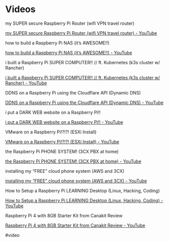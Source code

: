 # Videos

my SUPER secure Raspberry Pi Router (wifi VPN travel router)

[my SUPER secure Raspberry Pi Router (wifi VPN travel router) - YouTube](https://www.youtube.com/watch?v=jlHWnKVpygw)

how to build a Raspberry Pi NAS (it’s AWESOME!!)

[how to build a Raspberry Pi NAS (it’s AWESOME!!) - YouTube](https://www.youtube.com/watch?v=gyMpI8csWis)

i built a Raspberry Pi SUPER COMPUTER!! // ft. Kubernetes (k3s cluster w/ Rancher)

[i built a Raspberry Pi SUPER COMPUTER!! // ft. Kubernetes (k3s cluster w/ Rancher) - YouTube](https://www.youtube.com/watch?v=X9fSMGkjtug)

DDNS on a Raspberry Pi using the Cloudflare API (Dynamic DNS)

[DDNS on a Raspberry Pi using the Cloudflare API (Dynamic DNS) - YouTube](https://www.youtube.com/watch?v=rI-XxnyWFnM)

i put a DARK WEB website on a Raspberry Pi!!

[i put a DARK WEB website on a Raspberry Pi!! - YouTube](https://www.youtube.com/watch?v=bllS9tkCkaM)

VMware on a Raspberry Pi!?!?! (ESXi Install)

[VMware on a Raspberry Pi!?!?! (ESXi Install) - YouTube](https://www.youtube.com/watch?v=6aLyZisehCU)

the Raspberry Pi PHONE SYSTEM! (3CX PBX at home)

[the Raspberry Pi PHONE SYSTEM! (3CX PBX at home) - YouTube](https://www.youtube.com/watch?v=8QyFidVcoLM)

installing my “FREE” cloud phone system (AWS and 3CX)

[installing my “FREE” cloud phone system (AWS and 3CX) - YouTube](https://www.youtube.com/watch?v=n_1wX7kKx7k)

How to Setup a Raspberry Pi LEARNING Desktop (Linux, Hacking, Coding)

[How to Setup a Raspberry Pi LEARNING Desktop (Linux, Hacking, Coding) - YouTube](https://www.youtube.com/watch?v=vbaJcRxASo0)

Raspberry Pi 4 with 8GB Starter Kit from Canakit Review

[Raspberry Pi 4 with 8GB Starter Kit from Canakit Review - YouTube](https://www.youtube.com/watch?v=2nR06HRpWoY)

#video 